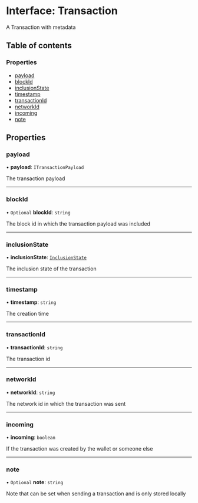 # Interface: Transaction

A Transaction with metadata

## Table of contents

### Properties

- [payload](Transaction.md#payload)
- [blockId](Transaction.md#blockid)
- [inclusionState](Transaction.md#inclusionstate)
- [timestamp](Transaction.md#timestamp)
- [transactionId](Transaction.md#transactionid)
- [networkId](Transaction.md#networkid)
- [incoming](Transaction.md#incoming)
- [note](Transaction.md#note)

## Properties

### payload

• **payload**: `ITransactionPayload`

The transaction payload

___

### blockId

• `Optional` **blockId**: `string`

The block id in which the transaction payload was included

___

### inclusionState

• **inclusionState**: [`InclusionState`](../enums/InclusionState.md)

The inclusion state of the transaction

___

### timestamp

• **timestamp**: `string`

The creation time

___

### transactionId

• **transactionId**: `string`

The transaction id

___

### networkId

• **networkId**: `string`

The network id in which the transaction was sent

___

### incoming

• **incoming**: `boolean`

If the transaction was created by the wallet or someone else

___

### note

• `Optional` **note**: `string`

Note that can be set when sending a transaction and is only stored locally
